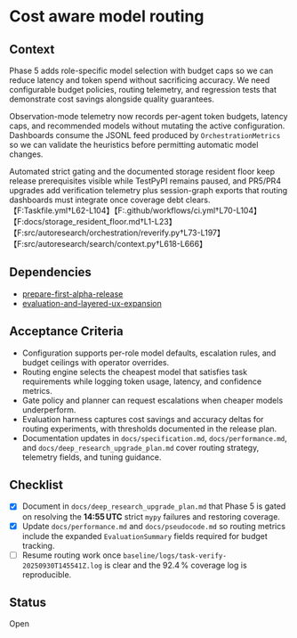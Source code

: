 # Cost aware model routing

## Context
Phase 5 adds role-specific model selection with budget caps so we can reduce
latency and token spend without sacrificing accuracy. We need configurable
budget policies, routing telemetry, and regression tests that demonstrate cost
savings alongside quality guarantees.

Observation-mode telemetry now records per-agent token budgets, latency caps,
and recommended models without mutating the active configuration. Dashboards
consume the JSONL feed produced by `OrchestrationMetrics` so we can validate
the heuristics before permitting automatic model changes.

Automated strict gating and the documented storage resident floor keep release
prerequisites visible while TestPyPI remains paused, and PR5/PR4 upgrades add
verification telemetry plus session-graph exports that routing dashboards must
integrate once coverage debt clears.
【F:Taskfile.yml†L62-L104】【F:.github/workflows/ci.yml†L70-L104】
【F:docs/storage_resident_floor.md†L1-L23】
【F:src/autoresearch/orchestration/reverify.py†L73-L197】
【F:src/autoresearch/search/context.py†L618-L666】

## Dependencies
- [prepare-first-alpha-release](prepare-first-alpha-release.md)
- [evaluation-and-layered-ux-expansion](evaluation-and-layered-ux-expansion.md)

## Acceptance Criteria
- Configuration supports per-role model defaults, escalation rules, and budget
  ceilings with operator overrides.
- Routing engine selects the cheapest model that satisfies task requirements
  while logging token usage, latency, and confidence metrics.
- Gate policy and planner can request escalations when cheaper models underperform.
- Evaluation harness captures cost savings and accuracy deltas for routing
  experiments, with thresholds documented in the release plan.
- Documentation updates in `docs/specification.md`, `docs/performance.md`, and
  `docs/deep_research_upgrade_plan.md` cover routing strategy, telemetry fields,
  and tuning guidance.

## Checklist
- [x] Document in `docs/deep_research_upgrade_plan.md` that Phase 5 is gated on
  resolving the **14:55 UTC** strict `mypy` failures and restoring coverage.
- [x] Update `docs/performance.md` and `docs/pseudocode.md` so routing metrics
  include the expanded `EvaluationSummary` fields required for budget tracking.
- [ ] Resume routing work once
  `baseline/logs/task-verify-20250930T145541Z.log` is clear and the 92.4 %
  coverage log is reproducible.

## Status
Open
